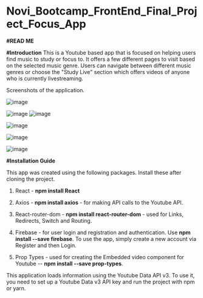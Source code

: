 # Novi_Bootcamp_FrontEnd_Final_Project_Focus_App

**#READ ME**

**#Introduction**
This is a Youtube based app that is focused on helping users find music to study or focus to.
It offers a few different pages to visit based on the selected music genre. Users can navigate between different music genres or choose the "Study Live" section which offers videos of anyone who is currently livestreaming. 

Screenshots of the application.

![image](https://user-images.githubusercontent.com/76694402/125972861-a080044e-f9a0-477f-b83c-8b15b1bb23d2.png)

![image](https://user-images.githubusercontent.com/76694402/126063121-14d96114-c6cd-4526-945b-b5979ebbea09.png)
![image](https://user-images.githubusercontent.com/76694402/126067402-e25cdd86-91fa-4edc-9af1-4f368c14e997.png)

![image](https://user-images.githubusercontent.com/76694402/125972609-2c21759d-8c65-46d1-8a27-50e29342d968.png)

![image](https://user-images.githubusercontent.com/76694402/125972688-46774dac-2eda-4682-9a52-d938f25124db.png)

![image](https://user-images.githubusercontent.com/76694402/125972754-5946d765-5575-4017-b182-39292377a2d9.png)



**#Installation Guide**

This app was created using the following packages. Install these after cloning the project.

1. React - **npm install React**
2. Axios - **npm install axios** - for making API calls to the Youtube API.
3. React-router-dom - **npm install react-router-dom** - used for Links, Redirects, Switch and Routing.
4. Firebase - for user login and registration and authentication. Use  **npm install --save firebase**.
To use the app, simply create a new account via Register and then Login.

6. Prop Types - used for creating the Embedded video component for Youtube  -- **npm install --save prop-types**.

This application loads information using the Youtube Data API v3.
To use it, you need to set up a Youtube Data v3 API key and run the project with npm or yarn.

